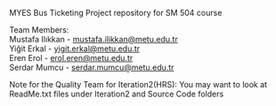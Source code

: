 MYES Bus Ticketing Project repository for SM 504 course

Team Members:  
Mustafa Ilıkkan - mustafa.ilikkan@metu.edu.tr  
Yiğit Erkal - yigit.erkal@metu.edu.tr  
Eren Erol - erol.eren@metu.edu.tr  
Serdar Mumcu - serdar.mumcu@metu.edu.tr  

Note for the Quality Team for Iteration2(HRS):
You may want to look at ReadMe.txt files under Iteration2 and Source Code folders